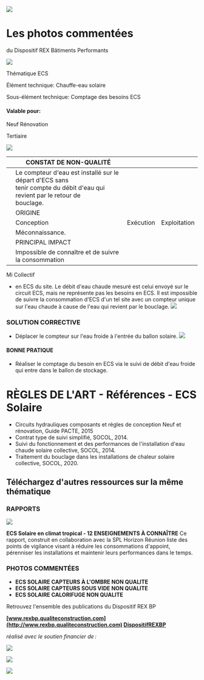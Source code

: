 ![](<images/Défaut d'installation compteur d'eau/_page_0_Picture_0.jpeg>)

# Les photos commentées

du Dispositif REX Bâtiments Performants

![](<images/Défaut d'installation compteur d'eau/_page_0_Picture_3.jpeg>)

Thématique ECS

Élément technique: Chauffe-eau solaire

Sous-élément technique: Comptage des besoins ECS

#### Valable pour:

 Neuf Rénovation

Tertiaire

![](<images/Défaut d'installation compteur d'eau/_page_0_Picture_10.jpeg>)

|  | CONSTAT DE NON-QUALITÉ                                                                                                           |           |              |
|--|----------------------------------------------------------------------------------------------------------------------------------|-----------|--------------|
|  | Le compteur d'eau est installé sur le départ d'ECS sans<br>tenir compte du débit d'eau qui revient par le retour de<br>bouclage. |           |              |
|  | ORIGINE                                                                                                                          |           |              |
|  | Conception                                                                                                                       | Exécution | Exploitation |
|  | Méconnaissance.                                                                                                                  |           |              |
|  | PRINCIPAL IMPACT                                                                                                                 |           |              |
|  | Impossible de connaître et de suivre la consommation                                                                             |           |              |

Mi Collectif

- en ECS du site. Le débit d'eau chaude mesuré est celui envoyé sur le circuit ECS, mais ne représente pas les besoins en ECS. Il est impossible de suivre la consommation d'ECS d'un tel site avec un compteur unique sur l'eau chaude à cause de l'eau qui revient par le bouclage.
![](<images/Défaut d'installation compteur d'eau/_page_0_Picture_13.jpeg>)

### SOLUTION CORRECTIVE

- Déplacer le compteur sur l'eau froide à l'entrée du ballon solaire.
![](<images/Défaut d'installation compteur d'eau/_page_0_Picture_16.jpeg>)

#### BONNE PRATIQUE

- Réaliser le comptage du besoin en ECS via le suivi de débit d'eau froide qui entre dans le ballon de stockage.
# RÈGLES DE L'ART - Références - ECS Solaire

- Circuits hydrauliques composants et règles de conception Neuf et rénovation, Guide PACTE, 2015
- Contrat type de suivi simplifié, SOCOL, 2014.
- Suivi du fonctionnement et des performances de l'installation d'eau chaude solaire collective, SOCOL, 2014.
- Traitement du bouclage dans les installations de chaleur solaire collective, SOCOL, 2020.

## Téléchargez d'autres ressources sur la même thématique

### RAPPORTS

![](<images/Défaut d'installation compteur d'eau/_page_1_Picture_7.jpeg>)

**ECS Solaire en climat tropical - 12 ENSEIGNEMENTS À CONNAÎTRE** Ce rapport, construit en collaboration avec la SPL Horizon Réunion liste des points de vigilance visant à réduire les consommations d'appoint, pérenniser les installations et maintenir leurs performances dans le temps.

### PHOTOS COMMENTÉES

- **ECS SOLAIRE CAPTEURS À L'OMBRE NON QUALITE**
- **ECS SOLAIRE CAPTEURS SOUS VIDE NON QUALITE**
- **ECS SOLAIRE CALORIFUGE NON QUALITE**

Retrouvez l'ensemble des publications du Dispositif REX BP

**[www.rexbp.qualiteconstruction.com](http://www.rexbp.qualiteconstruction.com) [DispositifREXBP](https://www.facebook.com/DispositifREXBP/)**

*réalisé avec le soutien financier de :*

![](<images/Défaut d'installation compteur d'eau/_page_1_Picture_17.jpeg>)

![](<images/Défaut d'installation compteur d'eau/_page_1_Picture_18.jpeg>)

![](<images/Défaut d'installation compteur d'eau/_page_1_Picture_19.jpeg>)